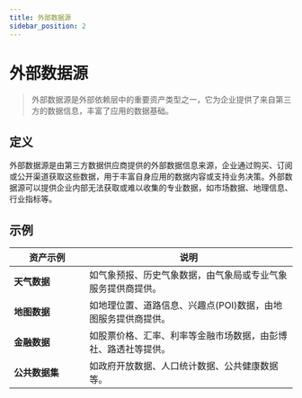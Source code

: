 ```yaml
---
title: 外部数据源
sidebar_position: 2
---
```



# 外部数据源

> 外部数据源是外部依赖层中的重要资产类型之一，它为企业提供了来自第三方的数据信息，丰富了应用的数据基础。

## <b>定义</b>

外部数据源是由第三方数据供应商提供的外部数据信息来源，企业通过购买、订阅或公开渠道获取这些数据，用于丰富自身应用的数据内容或支持业务决策。外部数据源可以提供企业内部无法获取或难以收集的专业数据，如市场数据、地理信息、行业指标等。

## <b>示例</b>

<table header_row="1">
<colgroup>
<col width="211"/>
<col width="606"/>
</colgroup>
<thead>
<tr><th><b>资产示例</b></th><th><b>说明</b></th></tr>
</thead>
<tbody>
<tr><td><b>天气数据</b></td><td>如气象预报、历史气象数据，由气象局或专业气象服务提供商提供。</td></tr>
<tr><td><b>地图数据</b></td><td>如地理位置、道路信息、兴趣点(POI)数据，由地图服务提供商提供。</td></tr>
<tr><td><b>金融数据</b></td><td>如股票价格、汇率、利率等金融市场数据，由彭博社、路透社等提供。</td></tr>
<tr><td><b>公共数据集</b></td><td>如政府开放数据、人口统计数据、公共健康数据等。</td></tr>
</tbody>
</table>

